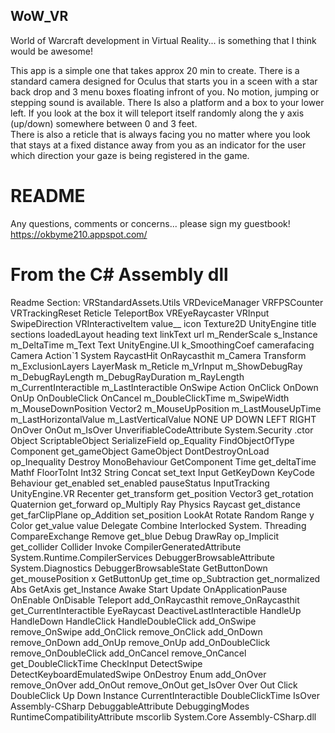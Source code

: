 
## WoW_VR
World of Warcraft development in Virtual Reality... is something that I think would be awesome! 

This app is a simple one that takes approx 20 min to create. 
There is a standard camera designed for Oculus that starts you in a sceen with a star back drop and 3 menu boxes floating infront of you. 
No motion, jumping or stepping sound is available. 
There Is also a platform and a box to your lower left. If you look at the box it will teleport itself randomly along the y axis (up/down) somewhere between 0 and 3 feet.  
There is also a reticle that is always facing you no matter where you look that stays at a fixed distance away from you as an indicator for the user which direction your gaze is being registered in the game.  

# README #
Any questions, comments or concerns... please sign my guestbook!
https://okbyme210.appspot.com/

# From the C# Assembly dll #
Readme Section: VRStandardAssets.Utils 
VRDeviceManager 
VRFPSCounter 
VRTrackingReset Reticle TeleportBox 
VREyeRaycaster 
VRInput SwipeDirection 
VRInteractiveItem value__ icon Texture2D 
UnityEngine title sections loadedLayout heading text linkText url m_RenderScale s_Instance m_DeltaTime m_Text Text 
UnityEngine.UI k_SmoothingCoef camerafacing Camera Action`1 
System RaycastHit OnRaycasthit m_Camera Transform m_ExclusionLayers LayerMask m_Reticle m_VrInput m_ShowDebugRay m_DebugRayLength m_DebugRayDuration m_RayLength m_CurrentInteractible m_LastInteractible 
OnSwipe Action OnClick OnDown OnUp OnDoubleClick OnCancel m_DoubleClickTime m_SwipeWidth m_MouseDownPosition Vector2 m_MouseUpPosition m_LastMouseUpTime m_LastHorizontalValue m_LastVerticalValue 
NONE UP DOWN LEFT RIGHT 
OnOver OnOut m_IsOver 
UnverifiableCodeAttribute System.Security .ctor 
Object ScriptableObject SerializeField op_Equality 
FindObjectOfType Component get_gameObject 
GameObject DontDestroyOnLoad op_Inequality 
Destroy MonoBehaviour 
GetComponent Time get_deltaTime Mathf FloorToInt Int32 String Concat set_text Input 
GetKeyDown KeyCode Behaviour get_enabled set_enabled pauseStatus InputTracking UnityEngine.VR 
Recenter get_transform get_position 
Vector3 get_rotation Quaternion get_forward op_Multiply 
Ray Physics Raycast get_distance get_farClipPlane op_Addition set_position 
LookAt Rotate Random Range y Color get_value value Delegate Combine Interlocked System.
Threading CompareExchange Remove get_blue Debug DrawRay op_Implicit get_collider 
Collider Invoke CompilerGeneratedAttribute System.Runtime.CompilerServices 
DebuggerBrowsableAttribute System.Diagnostics 
DebuggerBrowsableState 
GetButtonDown get_mousePosition x GetButtonUp get_time op_Subtraction get_normalized Abs GetAxis get_Instance 
Awake Start Update OnApplicationPause OnEnable OnDisable Teleport add_OnRaycasthit remove_OnRaycasthit get_CurrentInteractible EyeRaycast DeactiveLastInteractible HandleUp HandleDown HandleClick HandleDoubleClick add_OnSwipe remove_OnSwipe add_OnClick remove_OnClick add_OnDown remove_OnDown add_OnUp remove_OnUp add_OnDoubleClick remove_OnDoubleClick add_OnCancel remove_OnCancel get_DoubleClickTime CheckInput DetectSwipe DetectKeyboardEmulatedSwipe OnDestroy Enum add_OnOver remove_OnOver add_OnOut remove_OnOut get_IsOver Over Out Click DoubleClick Up Down Instance CurrentInteractible DoubleClickTime IsOver Assembly-CSharp DebuggableAttribute DebuggingModes RuntimeCompatibilityAttribute mscorlib System.Core Assembly-CSharp.dll
